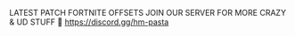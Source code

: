 LATEST PATCH FORTNITE OFFSETS
JOIN OUR SERVER FOR MORE CRAZY & UD STUFF 🥸
https://discord.gg/hm-pasta 
